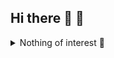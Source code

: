 ## Hi there 🖖 📡

<!--
**BarefootChaosCoder/BarefootChaosCoder** is a ✨ _special_ ✨ repository because its `README.md` (this file) appears on your GitHub profile.

Here are some ideas to get you started:

- 🔭 I’m currently working on ...
- 🌱 I’m currently learning ...
- 👯 I’m looking to collaborate on ...
- 🤔 I’m looking for help with ...
- 💬 Ask me about ...
- 📫 How to reach me: ...
- 😄 Pronouns: ...
- ⚡ Fun fact: ...
-->

<details>
<summary>Nothing of interest 👀</summary>

![Hi](Git2.png)

This is my private playground.\
Nothing to see here...

</details>


